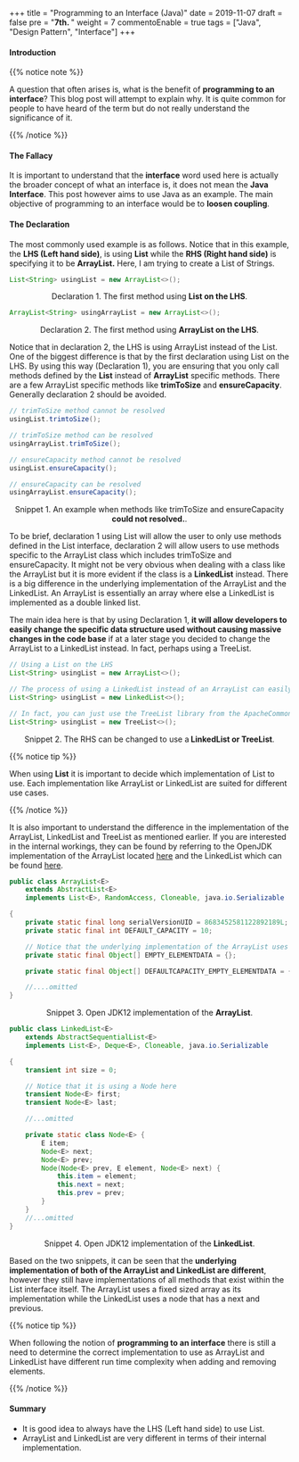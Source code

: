 +++
title = "Programming to an Interface (Java)"
date = 2019-11-07
draft = false
pre = "<b>7th. </b>"
weight = 7
commentoEnable = true
tags = ["Java", "Design Pattern", "Interface"]
+++

#### Introduction

{{% notice note %}}

A question that often arises is, what is the benefit of **programming to an interface**? This blog post will attempt to explain why. It is quite common for people to have heard of the term but do not really understand the significance of it.

{{% /notice %}}

#### The Fallacy

It is important to understand that the **interface** word used here is actually the broader concept of what an interface is, it does not mean the **Java Interface**. This post however aims to use Java as an example. The main objective of programming to an interface would be to **loosen coupling**.


#### The Declaration

The most commonly used example is as follows. Notice that in this example, the **LHS (Left hand side)**, is using **List** while the **RHS (Right hand side)** is specifying it to be **ArrayList.** Here, I am trying to create a List of Strings.


```java
List<String> usingList = new ArrayList<>();
```
<p align="center">Declaration 1. The first method using <strong>List on the LHS</strong>.</p>

```java
ArrayList<String> usingArrayList = new ArrayList<>();
```
<p align="center">Declaration 2. The first method using <strong>ArrayList on the LHS</strong>.</p>

Notice that in declaration 2, the LHS is using ArrayList instead of the List. One of the biggest difference is that by the first declaration using List on the LHS. By using this way (Declaration 1), you are ensuring that you only call methods defined by the **List** instead of **ArrayList** specific methods. There are a few ArrayList specific methods like **trimToSize** and **ensureCapacity**. Generally declaration 2 should be avoided.

```java
// trimToSize method cannot be resolved
usingList.trimtoSize();

// trimToSize method can be resolved
usingArrayList.trimToSize();

// ensureCapacity method cannot be resolved
usingList.ensureCapacity();

// ensureCapacity can be resolved
usingArrayList.ensureCapacity();

```
<p align="center">Snippet 1. An example when methods like trimToSize and ensureCapacity <strong> could not resolved.</strong>.</p>

To be brief, declaration 1 using List will allow the user to only use methods defined in the List interface, declaration 2 will allow users to use methods specific to the ArrayList class which includes trimToSize and ensureCapacity. It might not be very obvious when dealing with a class like the ArrayList but it is more evident if the class is a **LinkedList** instead. There is a big difference in the underlying implementation of the ArrayList and the LinkedList. An ArrayList is essentially an array where else a LinkedList is implemented as a double linked list. 

The main idea here is that by using Declaration 1, **it will allow developers to easily change the specific data structure used without causing massive changes in the code base** if at a later stage you decided to change the ArrayList to a LinkedList instead. In fact, perhaps using a TreeList.

```java
// Using a List on the LHS
List<String> usingList = new ArrayList<>();

// The process of using a LinkedList instead of an ArrayList can easily be done.
List<String> usingList = new LinkedList<>();

// In fact, you can just use the TreeList library from the ApacheCommons
List<String> usingList = new TreeList<>();

```
<p align="center">Snippet 2. The RHS can be changed to use a<strong> LinkedList or TreeList</strong>.</p>

{{% notice tip %}}

When using **List** it is important to decide which implementation of List to use. Each implementation like ArrayList or LinkedList are suited for different use cases.

{{% /notice %}}


It is also important to understand the difference in the implementation of the ArrayList, LinkedList and TreeList as mentioned earlier. If you are interested in the internal workings, they can be found by referring to the OpenJDK implementation of the ArrayList located [here](http://hg.openjdk.java.net/jdk/jdk12/file/06222165c35f/src/java.base/share/classes/java/util/ArrayList.java) and the LinkedList which can be found [here](http://hg.openjdk.java.net/jdk/jdk12/file/06222165c35f/src/java.base/share/classes/java/util/LinkedList.java).

```java
public class ArrayList<E> 
    extends AbstractList<E> 
    implements List<E>, RandomAccess, Cloneable, java.io.Serializable

{
    private static final long serialVersionUID = 8683452581122892189L;
    private static final int DEFAULT_CAPACITY = 10;

    // Notice that the underlying implementation of the ArrayList uses an Object[] //which is essentially a fixed sized array.
    private static final Object[] EMPTY_ELEMENTDATA = {};

    private static final Object[] DEFAULTCAPACITY_EMPTY_ELEMENTDATA = {};

    //....omitted
}

```
<p align="center">Snippet 3. Open JDK12 implementation of the <strong> ArrayList</strong>.</p>


```java
public class LinkedList<E>
    extends AbstractSequentialList<E>
    implements List<E>, Deque<E>, Cloneable, java.io.Serializable

{
    transient int size = 0;

    // Notice that it is using a Node here 
    transient Node<E> first;
    transient Node<E> last;

    //...omitted

    private static class Node<E> {
        E item;
        Node<E> next;
        Node<E> prev;
        Node(Node<E> prev, E element, Node<E> next) {
            this.item = element;
            this.next = next;
            this.prev = prev;
        }
    }
    //...omitted
}
```

<p align="center">Snippet 4. Open JDK12 implementation of the <strong> LinkedList</strong>.</p>

Based on the two snippets, it can be seen that the **underlying implementation of both of the ArrayList and LinkedList are different**, however they still have implementations of all methods that exist within the List interface itself. The ArrayList uses a fixed sized array as its implementation while the LinkedList uses a node that has a next and previous.

{{% notice tip %}}

When following the notion of **programming to an interface** there is still a need to determine the correct implementation to use as ArrayList and LinkedList have different run time complexity when adding and removing elements.

{{% /notice %}}

#### Summary

- It is good idea to always have the LHS (Left hand side) to use List.
- ArrayList and LinkedList are very different in terms of their internal implementation.
